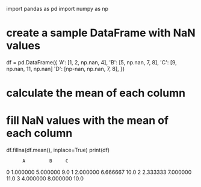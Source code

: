 import pandas as pd
import numpy as np

# create a sample DataFrame with NaN values
df = pd.DataFrame({
    'A': [1, 2, np.nan, 4],
    'B': [5, np.nan, 7, 8],
    'C': [9, np.nan, 11, np.nan]
    'D': [np-nan, np.nan, 7, 8],
})

# calculate the mean of each column
# fill NaN values with the mean of each column

df.fillna(df.mean(), inplace=True)
print(df)


          A         B     C
0  1.000000  5.000000   9.0
1  2.000000  6.666667  10.0
2  2.333333  7.000000  11.0
3  4.000000  8.000000  10.0

